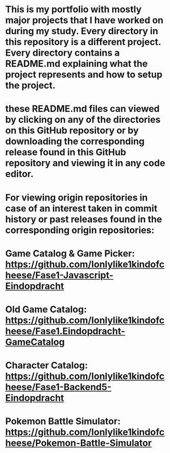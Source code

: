 # This is my portfolio with mostly major projects that I have worked on during my study. Every directory in this repository is a different project. Every directory contains a README.md explaining what the project represents and how to setup the project.
# these README.md files can viewed by clicking on any of the directories on this GitHub repository or by downloading the corresponding release found in this GitHub repository and viewing it in any code editor.
# For viewing origin repositories in case of an interest taken in commit history or past releases found in the corresponding origin repositories:
# Game Catalog & Game Picker: https://github.com/Ionlylike1kindofcheese/Fase1-Javascript-Eindopdracht
# Old Game Catalog: https://github.com/Ionlylike1kindofcheese/Fase1.Eindopdracht-GameCatalog
# Character Catalog: https://github.com/Ionlylike1kindofcheese/Fase1-Backend5-Eindopdracht
# Pokemon Battle Simulator: https://github.com/Ionlylike1kindofcheese/Pokemon-Battle-Simulator